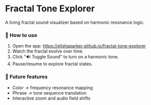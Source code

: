 # Fractal Tone Explorer
A living fractal sound visualizer based on harmonic resonance logic.

### 🧭 How to use
1. Open the app: https://elishaparker.github.io/fractal-tone-explorer
2. Watch the fractal evolve over time.
3. Click "🔊 Toggle Sound" to turn on a harmonic tone.
4. Pause/resume to explore fractal states.

### 🌌 Future features
- Color → frequency resonance mapping
- Phrase → tone sequence translation
- Interactive zoom and audio field shifts